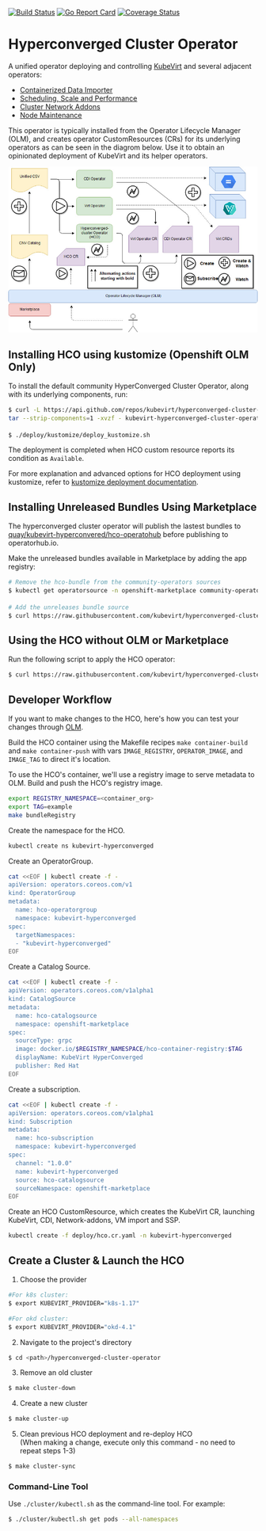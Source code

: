 [![Build Status](https://travis-ci.com/kubevirt/hyperconverged-cluster-operator.svg?branch=master)](https://travis-ci.com/kubevirt/hyperconverged-cluster-operator)
[![Go Report Card](https://goreportcard.com/badge/github.com/kubevirt/hyperconverged-cluster-operator)](https://goreportcard.com/report/github.com/kubevirt/hyperconverged-cluster-operator)
[![Coverage Status](https://coveralls.io/repos/github/kubevirt/hyperconverged-cluster-operator/badge.svg?branch=master&service=github)](https://coveralls.io/github/kubevirt/hyperconverged-cluster-operator?branch=master)


# Hyperconverged Cluster Operator

A unified operator deploying and controlling [KubeVirt](https://github.com/kubevirt/kubevirt) and several adjacent operators:

- [Containerized Data Importer](https://github.com/kubevirt/containerized-data-importer)
- [Scheduling, Scale and Performance](https://github.com/kubevirt/kubevirt-ssp-operator)
- [Cluster Network Addons](https://github.com/kubevirt/cluster-network-addons-operator)
- [Node Maintenance](https://github.com/kubevirt/node-maintenance-operator)

This operator is typically installed from the Operator Lifecycle Manager (OLM),
and creates operator CustomResources (CRs) for its underlying operators as can be seen in the diagrom below.
Use it to obtain an opinionated deployment of KubeVirt and its helper operators.

![](images/HCO-design.jpg)

## Installing HCO using kustomize (Openshift OLM Only)
To install the default community HyperConverged Cluster Operator, along with its underlying components, run:
```bash
$ curl -L https://api.github.com/repos/kubevirt/hyperconverged-cluster-operator/tarball/master | \
tar --strip-components=1 -xvzf - kubevirt-hyperconverged-cluster-operator-*/deploy/kustomize

$ ./deploy/kustomize/deploy_kustomize.sh
```
The deployment is completed when HCO custom resource reports its condition as `Available`.

For more explanation and advanced options for HCO deployment using kustomize, refer to [kustomize deployment documentation](deploy/kustomize/README.md).

## Installing Unreleased Bundles Using Marketplace
The hyperconverged cluster operator will publish the lastest bundles to [quay/kubevirt-hyperconvered/hco-operatohub](https://quay.io/application/kubevirt-hyperconverged/hco-operatorhub)
before publishing to operatorhub.io.

Make the unreleased bundles available in Marketplace by adding the app registry:
```bash
# Remove the hco-bundle from the community-operators sources
$ kubectl get operatorsource -n openshift-marketplace community-operators -o yaml | sed "s/hco-operatorhub,//" | kubectl apply -f -

# Add the unreleases bundle source
$ curl https://raw.githubusercontent.com/kubevirt/hyperconverged-cluster-operator/master/tools/quay-registry.sh | bash -s $QUAY_USERNAME $QUAY_PASSWORD
```

## Using the HCO without OLM or Marketplace

Run the following script to apply the HCO operator:

```bash
$ curl https://raw.githubusercontent.com/kubevirt/hyperconverged-cluster-operator/master/deploy/deploy.sh | bash
```

## Developer Workflow
If you want to make changes to the HCO, here's how you can test your changes
through [OLM](https://github.com/operator-framework/operator-lifecycle-manager/blob/master/doc/install/install.md#installing-olm).

Build the HCO container using the Makefile recipes `make container-build` and
`make container-push` with vars `IMAGE_REGISTRY`, `OPERATOR_IMAGE`, and `IMAGE_TAG`
to direct it's location.

To use the HCO's container, we'll use a registry image to serve metadata to OLM.
Build and push the HCO's registry image.

```bash
export REGISTRY_NAMESPACE=<container_org>
export TAG=example
make bundleRegistry
```

Create the namespace for the HCO.
```bash
kubectl create ns kubevirt-hyperconverged
```

Create an OperatorGroup.
```bash
cat <<EOF | kubectl create -f -
apiVersion: operators.coreos.com/v1
kind: OperatorGroup
metadata:
  name: hco-operatorgroup
  namespace: kubevirt-hyperconverged
spec:
  targetNamespaces:
  - "kubevirt-hyperconverged"
EOF
```

Create a Catalog Source.
```bash
cat <<EOF | kubectl create -f -
apiVersion: operators.coreos.com/v1alpha1
kind: CatalogSource
metadata:
  name: hco-catalogsource
  namespace: openshift-marketplace
spec:
  sourceType: grpc
  image: docker.io/$REGISTRY_NAMESPACE/hco-container-registry:$TAG
  displayName: KubeVirt HyperConverged
  publisher: Red Hat
EOF
```

Create a subscription.
```bash
cat <<EOF | kubectl create -f -
apiVersion: operators.coreos.com/v1alpha1
kind: Subscription
metadata:
  name: hco-subscription
  namespace: kubevirt-hyperconverged
spec:
  channel: "1.0.0"
  name: kubevirt-hyperconverged
  source: hco-catalogsource
  sourceNamespace: openshift-marketplace
EOF
```

Create an HCO CustomResource, which creates the KubeVirt CR, launching KubeVirt,
CDI, Network-addons, VM import and SSP.
```bash
kubectl create -f deploy/hco.cr.yaml -n kubevirt-hyperconverged
```

## Create a Cluster & Launch the HCO
1. Choose the provider
```bash
#For k8s cluster:
$ export KUBEVIRT_PROVIDER="k8s-1.17"
```
```bash
#For okd cluster:
$ export KUBEVIRT_PROVIDER="okd-4.1"
```
2. Navigate to the project's directory
```bash
$ cd <path>/hyperconverged-cluster-operator
```
3. Remove an old cluster
```bash
$ make cluster-down
```
4. Create a new cluster
```bash
$ make cluster-up
```
5. Clean previous HCO deployment and re-deploy HCO \
   (When making a change, execute only this command - no need to repeat steps 1-3)
```bash
$ make cluster-sync
```
### Command-Line Tool
Use `./cluster/kubectl.sh` as the command-line tool.
For example:
```bash
$ ./cluster/kubectl.sh get pods --all-namespaces
```
